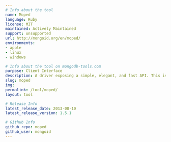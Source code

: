 ```yaml
---
# Info about the tool
name: Moped
language: Ruby
license: MIT
maintained: Actively Maintained
support: unsupported
url: http://mongoid.org/en/moped/
environments:
- apple
- linux
- windows

# Info about the tool on mongodb-tools.com
purpose: Client Interface
description: A driver exposing a simple, elegant, and fast API. This is the supported driver for the Mongoid ODM.
slug: moped
img: 
permalink: /tool/moped/
layout: tool

# Release Info
latest_release_date: 2013-08-10
latest_release_version: 1.5.1

# Github Info
github_repo: moped
github_user: mongoid
---
```


